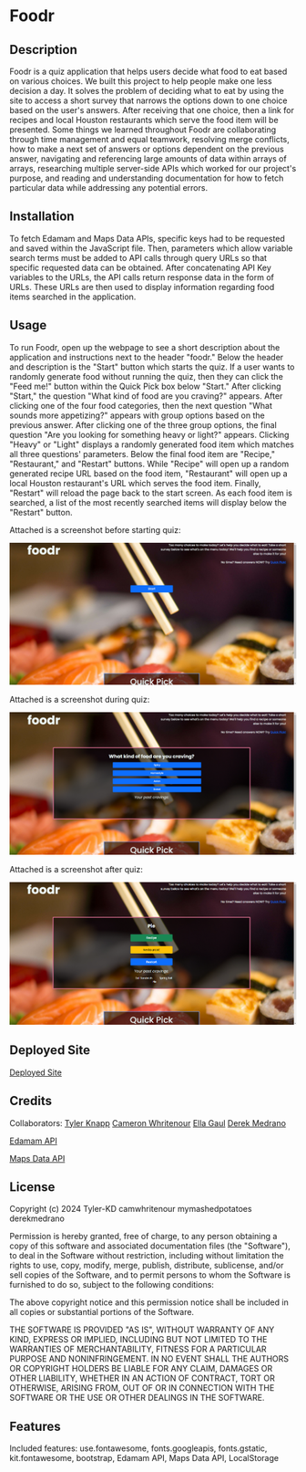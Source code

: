 # Foodr

## Description

Foodr is a quiz application that helps users decide what food to eat based on various choices.  We built this project to help people make one less decision a day.  It solves the problem of deciding what to eat by using the site to access a short survey that narrows the options down to one choice based on the user's answers.  After receiving that one choice, then a link for recipes and local Houston restaurants which serve the food item will be presented.  Some things we learned throughout Foodr are collaborating through time management and equal teamwork, resolving merge conflicts, how to make a next set of answers or options dependent on the previous answer, navigating and referencing large amounts of data within arrays of arrays, researching multiple server-side APIs which worked for our project's purpose, and reading and understanding documentation for how to fetch particular data while addressing any potential errors.

## Installation

To fetch Edamam and Maps Data APIs, specific keys had to be requested and saved within the JavaScript file.  Then, parameters which allow variable search terms must be added to API calls through query URLs so that specific requested data can be obtained.  After concatenating API Key variables to the URLs, the API calls return response data in the form of URLs.  These URLs are then used to display information regarding food items searched in the application.       

## Usage

To run Foodr, open up the webpage to see a short description about the application and instructions next to the header "foodr."  Below the header and description is the "Start" button which starts the quiz.  If a user wants to randomly generate food without running the quiz, then they can click the "Feed me!" button within the Quick Pick box below "Start."  After clicking "Start," the question "What kind of food are you craving?" appears.  After clicking one of the four food categories, then the next question "What sounds more appetizing?" appears with group options based on the previous answer.  After clicking one of the three group options, the final question "Are you looking for something heavy or light?" appears.  Clicking "Heavy" or "Light" displays a randomly generated food item which matches all three questions' parameters.  Below the final food item are "Recipe," "Restaurant," and "Restart" buttons.  While "Recipe" will open up a random generated recipe URL based on the food item, "Restaurant" will open up a local Houston restaurant's URL which serves the food item.  Finally, "Restart" will reload the page back to the start screen.  As each food item is searched, a list of the most recently searched items will display below the "Restart" button.  

Attached is a screenshot before starting quiz:

![Before Quiz Screenshot](./assets/images/Foodr%20Before%20Screenshot.png)

Attached is a screenshot during quiz:

![During Quiz Screenshot](./assets/images/Foodr%20During%20Screenshot.png)

Attached is a screenshot after quiz:

![After Quiz Screenshot](./assets/images/Foodr%20After%20Screenshot.png)

## Deployed Site

[Deployed Site](https://camwhritenour.github.io/Foodr/)

## Credits

Collaborators:
[Tyler Knapp](https://github.com/Tyler-KD)
[Cameron Whritenour](https://github.com/camwhritenour)
[Ella Gaul](https://github.com/mymashedpotatoes)
[Derek Medrano](https://github.com/derekmedrano)

[Edamam API](https://developer.edamam.com/edamam-docs-recipe-api)

[Maps Data API](https://rapidapi.com/alexanderxbx/api/maps-data)

## License

Copyright (c) 2024 Tyler-KD camwhritenour mymashedpotatoes derekmedrano

Permission is hereby granted, free of charge, to any person obtaining a copy of this software and associated documentation files (the "Software"), to deal in the Software without restriction, including without limitation the rights to use, copy, modify, merge, publish, distribute, sublicense, and/or sell copies of the Software, and to permit persons to whom the Software is furnished to do so, subject to the following conditions:

The above copyright notice and this permission notice shall be included in all copies or substantial portions of the Software.

THE SOFTWARE IS PROVIDED "AS IS", WITHOUT WARRANTY OF ANY KIND, EXPRESS OR IMPLIED, INCLUDING BUT NOT LIMITED TO THE WARRANTIES OF MERCHANTABILITY, FITNESS FOR A PARTICULAR PURPOSE AND NONINFRINGEMENT. IN NO EVENT SHALL THE AUTHORS OR COPYRIGHT HOLDERS BE LIABLE FOR ANY CLAIM, DAMAGES OR OTHER LIABILITY, WHETHER IN AN ACTION OF CONTRACT, TORT OR OTHERWISE, ARISING FROM, OUT OF OR IN CONNECTION WITH THE SOFTWARE OR THE USE OR OTHER DEALINGS IN THE SOFTWARE.

## Features

Included features: use.fontawesome, fonts.googleapis, fonts.gstatic, kit.fontawesome, bootstrap, Edamam API, Maps Data API, LocalStorage